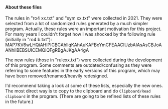 #### About these files

The rules in "ro4 xx.txt" and "sym xx.txt" were collected in 2021. They were selected from a lot of randomized rules generated by a much simpler program. Actually, these rules were an important motivation for this project. For many years I couldn't forget how I was shocked by the following rule (initially in "ro4 b.txt"):
MAP7KV6wLHQiAHIPICBCAhlIqKAhAuKAFBoYmCFEAACIUzbAIAsAsCBJoAANhiIBEBSUICEMQiQFgRBgAJKgAA4gA

The new rules (those in "rulexx.txt") were collected during the development of this program. Some comments are outdated/confusing as they were referring to some features in the early versions of this program, which may have been removed/renamed/heavily redesigned.

I'd recommend taking a look at some of these lists, especially the new ones. The most direct way is to copy to the clipboard and do `Clipboard/Read clipboard` in the program. (There are going to be refined lists of these rules in the future.)